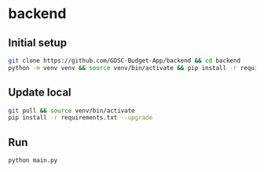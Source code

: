 # backend
## Initial setup

```bash
git clone https://github.com/GDSC-Budget-App/backend && cd backend
python -m venv venv && source venv/bin/activate && pip install -r requirements.txt
```

## Update local
```bash
git pull && source venv/bin/activate
pip install -r requirements.txt --upgrade
```

## Run
```py
python main.py
```
